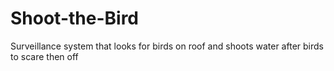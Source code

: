 # Shoot-the-Bird
Surveillance system that looks for birds on roof and shoots water after birds to scare then off
